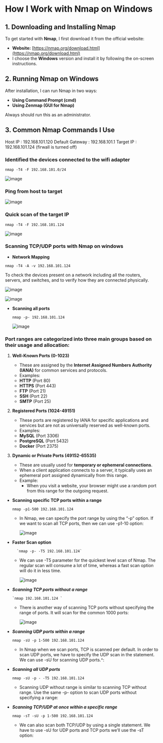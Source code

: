 # How I Work with Nmap on Windows

## 1. Downloading and Installing Nmap

To get started with **Nmap**, I first download it from the official website:

- **Website:** [https://nmap.org/download.html](https://nmap.org/download.html)
- I choose the **Windows** version and install it by following the on-screen instructions.

## 2. Running Nmap on Windows

After installation, I can run Nmap in two ways:

- **Using Command Prompt (cmd)**
- **Using Zenmap (GUI for Nmap)**

Always should run this as an administrator. 


## 3. Common Nmap Commands I Use

Host IP : 192.168.101.120
Default Gateway : 192.168.101.1
Target IP : 192.168.101.124 (firwall is turned off)


### Identified the devices connected to the wifi adapter 

  `nmap -T4 -F 192.168.101.0/24`

  ![image](https://github.com/user-attachments/assets/f994131e-0246-4314-8cb9-3770db809da2)


### Ping from host to target

  ![image](https://github.com/user-attachments/assets/0223f4e7-7fd3-4fbd-b1cc-3fd097137248)


### Quick scan of the target IP

  `nmap -T4 -F 192.168.101.124`

  ![image](https://github.com/user-attachments/assets/b98832e1-8bb8-4931-b5ed-da95aa57a654)



### Scanning TCP/UDP ports with Nmap on windows

-  **Network Mapping**

  `nmap -T4 -A -v 192.168.101.124`
  
  To check the devices present on a network including all the routers, servers, and switches, and to verify how they are connected physically.
   

  ![image](https://github.com/user-attachments/assets/1433778e-d2bf-4c0a-be83-c5112828aa1f)




  ![image](https://github.com/user-attachments/assets/ba3b7d53-9fd3-4f63-be56-cdd2cbcf9e22)



- **Scanning all ports**

  `nmap -p- 192.168.101.124`

  ![image](https://github.com/user-attachments/assets/da3041d9-ee2a-41b4-ba9f-9937bbf2f238)


### Port ranges are categorized into three main groups based on their usage and allocation:

  1. **Well-Known Ports (0-1023)**  
       - These are assigned by the **Internet Assigned Numbers Authority (IANA)** for common services and protocols.  
       - Examples:
     - **HTTP** (Port 80)
     - **HTTPS** (Port 443)
     - **FTP** (Port 21)
     - **SSH** (Port 22)
     - **SMTP** (Port 25)

  2. **Registered Ports (1024-49151)**  
       - These ports are registered by IANA for specific applications and services but are not as universally reserved as well-known ports.  
       - Examples:
     - **MySQL** (Port 3306)
     - **PostgreSQL** (Port 5432)
     - **Docker** (Port 2375)

  3. **Dynamic or Private Ports (49152-65535)**  
       - These are usually used for **temporary or ephemeral connections**.  
       - When a client application connects to a server, it typically uses an ephemeral port assigned dynamically from this range.  
       - Example:  
         - When you visit a website, your browser might use a random port from this range for the outgoing request.



- **Scanning specific TCP ports within a range**

    `nmap -p1-500 192.168.101.124`
   
  - In Nmap, we can specify the port range by using the “-p” option. If we want to scan all TCP ports, then we can use -p1-10 option:


      ![image](https://github.com/user-attachments/assets/f45f2ea6-8ff6-46da-90db-fab092de1ea9)



- **Faster Scan option**

        `nmap -p- -T5 192.168.101.124`

  - We can use -T5 parameter for the quickest level scan of Nmap. The regular scan will consume a lot of time, whereas a fast scan option will do it in less time.


      ![image](https://github.com/user-attachments/assets/79cf1a84-ecd6-412b-81ef-ffbad5fa3ef7)


- ***Scanning TCP ports without a range***

      `nmap 192.168.101.124 `
    
  - There is another way of scanning TCP ports without specifying the range of ports. It will scan for the common 1000 ports:

      ![image](https://github.com/user-attachments/assets/e2e1c8f0-ed03-4753-86dc-39bb7f26e137)

  

- ***Scanning UDP ports within a range***

    `nmap -sU -p 1-500 192.168.101.124`

  - In Nmap when we scan ports, TCP is scanned per default. In order to scan UDP ports, we have to specify the UDP scan in the statement. We can use -sU for scanning UDP ports.^:


  


- ***Scanning all UDP ports***

    `nmap -sU -p - -T5 192.168.101.124`
    
  - Scanning UDP without range is similar to scanning TCP without range. Use the same -p- option to scan UDP ports without specifying a range:




- ***Scanning TCP/UDP at once within a specific range***

    `nmap -sT -sU -p 1-500 192.168.101.124`

  - We can also scan both TCP/UDP by using a single statement. We have to use -sU for UDP ports and TCP ports we’ll use the -sT option:

